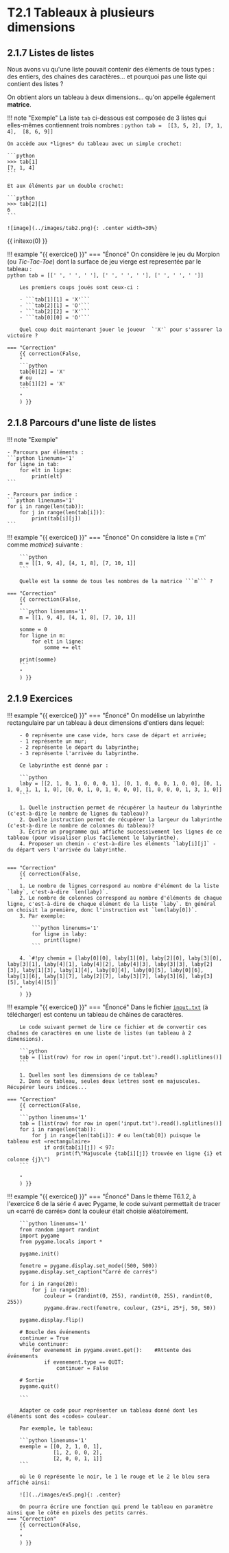 # T2.1 Tableaux à plusieurs dimensions

## 2.1.7 Listes de listes
Nous avons vu qu'une liste pouvait contenir des éléments de tous types : des entiers, des chaines des caractères... et pourquoi pas une liste qui contient des listes ?

On obtient alors un tableau à deux dimensions... qu'on appelle également **matrice**.

!!! note "Exemple"
    La liste ```tab``` ci-dessous est composée de 3 listes qui elles-mêmes contiennent trois nombres :
    ```python
    tab =  [[3, 5, 2],
            [7, 1, 4], 
            [8, 6, 9]]
    ```

    On accède aux *lignes* du tableau avec un simple crochet:

    ```python 
    >>> tab[1]
    [7, 1, 4]
    ```
    
    Et aux éléments par un double crochet:

    ```python 
    >>> tab[2][1]
    6
    ```
    
    ![image](../images/tab2.png){: .center width=30%}

{{ initexo(0) }}

!!! example "{{ exercice() }}"
    === "Énoncé"
        On considère le jeu du Morpion (ou *Tic-Tac-Toe*) dont la surface de jeu vierge est representée par le tableau :  
        ```python
         tab = [[' ', ' ', ' '], [' ', ' ', ' '], [' ', ' ', ' ']]
        ``` 

        Les premiers coups joués sont ceux-ci :

        - ```tab[1][1] = 'X'``` 
        - ```tab[2][1] = 'O'``` 
        - ```tab[2][2] = 'X'``` 
        - ```tab[0][0] = 'O'``` 

        Quel coup doit maintenant jouer le joueur  `'X'` pour s'assurer la victoire ?

    === "Correction"
        {{ correction(False,
        "
        ```python
        tab[0][2] = 'X'
        # ou
        tab[1][2] = 'X'
        ```
        "
        ) }}


## 2.1.8 Parcours d'une liste de listes

!!! note "Exemple"

    - Parcours par éléments :
    ```python linenums='1'
    for ligne in tab:
        for elt in ligne:
            print(elt)
    ```

    - Parcours par indice :
    ```python linenums='1'
    for i in range(len(tab)):
        for j in range(len(tab[i])):
            print(tab[i][j])
    ```

!!! example "{{ exercice() }}"
    === "Énoncé"
        On considère la liste ```m``` ('m' comme *matrice*) suivante :  

        ```python
        m = [[1, 9, 4], [4, 1, 8], [7, 10, 1]]
        ```  

        Quelle est la somme de tous les nombres de la matrice ```m``` ?

    === "Correction"
        {{ correction(False,
        "
        ```python linenums='1'
        m = [[1, 9, 4], [4, 1, 8], [7, 10, 1]]

        somme = 0
        for ligne in m:
            for elt in ligne:
                somme += elt

        print(somme)
        ```
        "
        ) }}

## 2.1.9 Exercices

!!! example "{{ exercice() }}"
    === "Énoncé" 
        On modélise un labyrinthe rectangulaire par un tableau à deux dimensions d'entiers dans lequel:
        
        - 0 représente une case vide, hors case de départ et arrivée;
        - 1 représente un mur;
        - 2 représente le départ du labyrinthe;
        - 3 représente l'arrivée du labyrinthe.

        Ce labyrinthe est donné par :

        ```python
        laby = [[2, 1, 0, 1, 0, 0, 0, 1], [0, 1, 0, 0, 0, 1, 0, 0], [0, 1, 1, 0, 1, 1, 1, 0], [0, 0, 1, 0, 1, 0, 0, 0], [1, 0, 0, 0, 1, 3, 1, 0]]
        ```
        
        1. Quelle instruction permet de récupérer la hauteur du labyrinthe (c'est-à-dire le nombre de lignes du tableau)?
        2. Quelle instruction permet de récupérer la largeur du labyrinthe (c'est-à-dire le nombre de colonnes du tableau)?
        3. Écrire un programme qui affiche successivement les lignes de ce tableau (pour visualiser plus facilement le labyrinthe).
        4. Proposer un chemin - c'est-à-dire les éléments `laby[i][j]` - du départ vers l'arrivée du labyrinthe.


    === "Correction" 
        {{ correction(False, 
        "
        1. Le nombre de lignes correspond au nombre d'élément de la liste `laby`, c'est-à-dire `len(laby)`.
        2. Le nombre de colonnes correspond au nombre d'éléments de chaque ligne, c'est-à-dire de chaque élément de la liste `laby`. En général on choisit la première, donc l'instruction est `len(laby[0])`.
        3. Par exemple:

            ```python linenums='1'
            for ligne in laby:
                print(ligne)    
            ```
        
        4. `#!py chemin = [laby[0][0], laby[1][0], laby[2][0], laby[3][0], laby[3][1], laby[4][1], laby[4][2], laby[4][3], laby[3][3], laby[2][3], laby[1][3], laby[1][4], laby[0][4], laby[0][5], laby[0][6], laby[1][6], laby[1][7], laby[2][7], laby[3][7], laby[3][6], laby[3][5], laby[4][5]]`
        "
        ) }}


!!! example "{{ exercice() }}"
    === "Énoncé" 
        Dans le fichier [`input.txt`](../data/input.txt) (à télécharger) est contenu un tableau de châines de caractères.
        
        Le code suivant permet de lire ce fichier et de convertir ces chaînes de caractères en une liste de listes (un tableau à 2 dimensions).
        
        ```python
        tab = [list(row) for row in open('input.txt').read().splitlines()]
        ```
        
        1. Quelles sont les dimensions de ce tableau?        
        2. Dans ce tableau, seules deux lettres sont en majuscules. Récupérer leurs indices...

    === "Correction" 
        {{ correction(False, 
        "
        ```python linenums='1'
        tab = [list(row) for row in open('input.txt').read().splitlines()]
        for i in range(len(tab)):
            for j in range(len(tab[i]): # ou len(tab[0]) puisque le tableau est «rectangulaire»
                if ord(tab[i][j]) < 97:
                    print(f\"Majuscule {tab[i][j]} trouvée en ligne {i} et colonne {j}\")
        ```
        
        "
        ) }}


!!! example "{{ exercice() }}"
    === "Énoncé" 
        Dans le thème T6.1.2, à l'exercice 6 de la série 4 avec Pygame, le code suivant permettait de tracer un «carré de carrés» dont la couleur était choisie aléatoirement.

        ```python linenums='1'
        from random import randint
        import pygame
        from pygame.locals import *

        pygame.init()

        fenetre = pygame.display.set_mode((500, 500))
        pygame.display.set_caption("Carré de carrés")

        for i in range(20):
            for j in range(20):
                couleur = (randint(0, 255), randint(0, 255), randint(0, 255))
                pygame.draw.rect(fenetre, couleur, (25*i, 25*j, 50, 50))

        pygame.display.flip()

        # Boucle des événements
        continuer = True
        while continuer:
            for evenement in pygame.event.get():    #Attente des événements
                if evenement.type == QUIT:
                    continuer = False

        # Sortie
        pygame.quit()
        
        ```
        
        Adapter ce code pour représenter un tableau donné dont les éléments sont des «codes» couleur. 
        
        Par exemple, le tableau:

        ```python linenums='1'
        exemple = [[0, 2, 1, 0, 1],
                   [1, 2, 0, 0, 2],
                   [2, 0, 0, 1, 1]]
        ```
        
        où le 0 représente le noir, le 1 le rouge et le 2 le bleu sera affiché ainsi:

        ![](../images/ex5.png){: .center} 
        
        On pourra écrire une fonction qui prend le tableau en paramètre ainsi que le côté en pixels des petits carrés.
    === "Correction" 
        {{ correction(False, 
        "
        "
        ) }}
